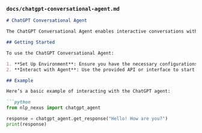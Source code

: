 
### `docs/chatgpt-conversational-agent.md`

```markdown
# ChatGPT Conversational Agent

The ChatGPT Conversational Agent enables interactive conversations with users, powered by GPT-based models.

## Getting Started

To use the ChatGPT Conversational Agent:

1. **Set Up Environment**: Ensure you have the necessary configurations and dependencies.
2. **Interact with Agent**: Use the provided API or interface to start conversations.

## Example

Here’s a basic example of interacting with the ChatGPT agent:

```python
from nlp_nexus import chatgpt_agent

response = chatgpt_agent.get_response("Hello! How are you?")
print(response)
